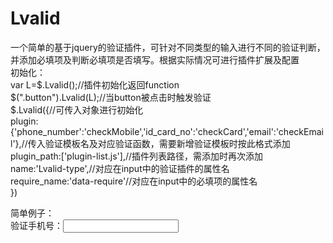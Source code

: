 # Lvalid
一个简单的基于jquery的验证插件，可针对不同类型的输入进行不同的验证判断，并添加必填项及判断必填项是否填写。根据实际情况可进行插件扩展及配置<br />
初始化：<br />
  var L=$.Lvalid();//插件初始化返回function<br />
  $(".button").Lvalid(L);//当button被点击时触发验证<br />
$.Lvalid({//可传入对象进行初始化<br />
      plugin:{'phone_number':'checkMobile','id_card_no':'checkCard','email':'checkEmail'},//传入验证模板名及对应验证函数，需要新增验证模板时按此格式添加<br />
      plugin_path:['plugin-list.js'],//插件列表路径，需添加时再次添加<br />
      name:'Lvalid-type',//对应在input中的验证插件的属性名<br />
      require_name:'data-require'//对应在input中的必填项的属性名<br />
})<br />

简单例子：<br />
验证手机号：<input type="text" value="" Lvalid-type='phone_number'  data-require='required'><br />
